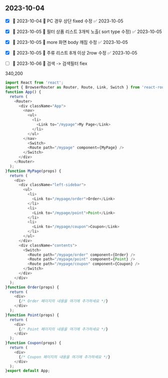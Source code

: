 

## 2023-10-04


- [x] 🛫 2023-10-04  🔼  PC 경우 상단 fixed 수정 ✅ 2023-10-05
- [x] 🛫 2023-10-05 🔼  필터 상품 리스트 3개씩 노출( sort  type 수정) ✅ 2023-10-05
- [x] 🛫 2023-10-05 🔼 more 화면 body 깨짐 수정 ✅ 2023-10-05
- [x] 🛫 2023-10-05 🔼  주류 리스트 8개 이상 2row 수정 ✅ 2023-10-05
- [ ] 🛫 2023-10-06 🔼  검색 -> 검색필터 fiex


340,200

```javascript
import React from 'react';  
import { BrowserRouter as Router, Route, Link, Switch } from 'react-router-dom';
function App() {  
  return (  
    <Router>  
      <div className="App">  
        <nav>  
          <ul>  
            <li>  
              <Link to="/mypage">My Page</Link>  
            </li>  
          </ul>  
        </nav>      
          <Switch>  
          <Route path="/mypage" component={MyPage} />  
        </Switch>  
      </div>  
    </Router>  
  );  
}function MyPage(props) {  
  return (  
    <div>  
      <div className="left-sidebar">  
        <ul>  
          <li>  
            <Link to="/mypage/order">Order</Link>  
          </li>  
          <li>  
            <Link to="/mypage/point">Point</Link>  
          </li>  
          <li>  
            <Link to="/mypage/coupon">Coupon</Link>  
          </li>  
        </ul>  
      </div>  
      <div className="contents">  
        <Switch>  
          <Route path="/mypage/order" component={Order} />  
          <Route path="/mypage/point" component={Point} />  
          <Route path="/mypage/coupon" component={Coupon} />  
        </Switch>  
      </div>  
    </div>  
  );  
}function Order(props) {  
  return (  
    <div>  
      {/* Order 페이지의 내용을 여기에 추가하세요 */}  
    </div>  
  );  
}function Point(props) {  
  return (  
    <div>  
      {/* Point 페이지의 내용을 여기에 추가하세요 */}  
    </div>  
  );  
}function Coupon(props) {  
  return (  
    <div>  
      {/* Coupon 페이지의 내용을 여기에 추가하세요 */}  
    </div>  
  );  
}export default App;
```



